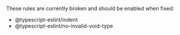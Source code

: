 These rules are currently broken and should be enabled when fixed:

* @typescript-eslint/indent
* @typescript-eslint/no-invalid-void-type
